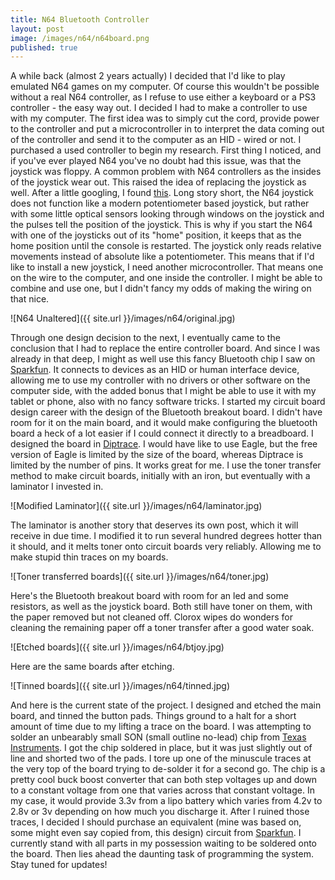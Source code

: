 ```yaml
---
title: N64 Bluetooth Controller
layout: post
image: /images/n64/n64board.png
published: true
---
```


A while back \(almost 2 years actually\) I decided that I'd like to play emulated N64 games on my computer. Of course this wouldn't be possible without a real N64 controller, as I refuse to use either a keyboard or a PS3 controller - the easy way out. I decided I had to make a controller to use with my computer. <!-- more --> The first idea was to simply cut the cord, provide power to the controller and put a microcontroller in to interpret the data coming out of the controller and send it to the computer as an HID - wired or not. I purchased a used controller to begin my research. First thing I noticed, and if you've ever played N64 you've no doubt had this issue, was that the joystick was floppy. A common problem with N64 controllers as the insides of the joystick wear out. This raised the idea of replacing the joystick as well. After a little googling, I found [this](http://nfggames.com/forum2/index.php?topic=3574.0). Long story short, the N64 joystick does not function like a modern potentiometer based joystick, but rather with some little optical sensors looking through windows on the joystick and the pulses tell the position of the joystick. This is why if you start the N64 with one of the joysticks out of its "home" position, it keeps that as the home position until the console is restarted. The joystick only reads relative movements instead of absolute like a potentiometer. This means that if I'd like to install a new joystick, I need another microcontroller. That means one on the wire to the computer, and one inside the controller. I might be able to combine and use one, but I didn't fancy my odds of making the wiring on that nice.

![N64 Unaltered]({{ site.url }}/images/n64/original.jpg)

Through one design decision to the next, I eventually came to the conclusion that I had to replace the entire controller board. And since I was already in that deep, I might as well use this fancy Bluetooth chip I saw on [Sparkfun](https://www.sparkfun.com/products/10823). It connects to devices as an HID or human interface device, allowing me to use my controller with no drivers or other software on the computer side, with the added bonus that I might be able to use it with my tablet or phone, also with no fancy software tricks. I started my circuit board design career with the design of the Bluetooth breakout board. I didn't have room for it on the main board, and it would make configuring the bluetooth board a heck of a lot easier if I could connect it directly to a breadboard. I designed the board in [Diptrace](http://www.diptrace.com/). I would have like to use Eagle, but the free version of Eagle is limited by the size of the board, whereas Diptrace is limited by the number of pins. It works great for me. I use the toner transfer method to make circuit boards, initially with an iron, but eventually with a laminator I invested in.

![Modified Laminator]({{ site.url }}/images/n64/laminator.jpg)

The laminator is another story that deserves its own post, which it will receive in due time. I modified it to run several hundred degrees hotter than it should, and it melts toner onto circuit boards very reliably. Allowing me to make stupid thin traces on my boards.

![Toner transferred boards]({{ site.url }}/images/n64/toner.jpg)

Here's the Bluetooth breakout board with room for an led and some resistors, as well as the joystick board. Both still have toner on them, with the paper removed but not cleaned off. Clorox wipes do wonders for cleaning the remaining paper off a toner transfer after a good water soak.

![Etched boards]({{ site.url }}/images/n64/btjoy.jpg)

Here are the same boards after etching. 

![Tinned boards]({{ site.url }}/images/n64/tinned.jpg)

And here is the current state of the project. I designed and etched the main board, and tinned the button pads. Things ground to a halt for a short amount of time due to my lifting a trace on the board. I was attempting to solder an unbearably small SON (small outline no-lead) chip from [Texas Instruments](http://www.ti.com/product/tps61200). I got the chip soldered in place, but it was just slightly out of line and shorted two of the pads. I tore up one of the minuscule traces at the very top of the board trying to de-solder it for a second go. The chip is a pretty cool buck boost converter that can both step voltages up and down to a constant voltage from one that varies across that constant voltage. In my case, it would provide 3.3v from a lipo battery which varies from 4.2v to 2.8v or 3v depending on how much you discharge it. After I ruined those traces, I decided I should purchase an equivalent \(mine was based on, some might even say copied from, this design\) circuit from [Sparkfun](https://www.sparkfun.com/products/10255). I currently stand with all parts in my possession waiting to be soldered onto the board. Then lies ahead the daunting task of programming the system. Stay tuned for updates!